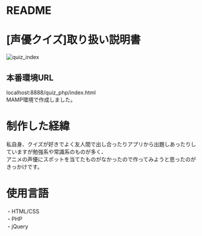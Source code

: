 # README
# [声優クイズ]取り扱い説明書
![quiz_index](https://user-images.githubusercontent.com/63807830/117570773-be909a80-b106-11eb-91c8-daf8d32dcf97.png)

## 本番環境URL
localhost:8888/quiz_php/index.html  
MAMP環境で作成しました。
# 制作した経緯
私自身、クイズが好きでよく友人間で出し合ったりアプリから出題しあったりしていますが勉強系や常識系のものが多く、  
アニメの声優にスポットを当てたものがなかったので作ってみようと思ったのがきっかけです。
# 使用言語
・HTML/CSS  
・PHP  
・jQuery

